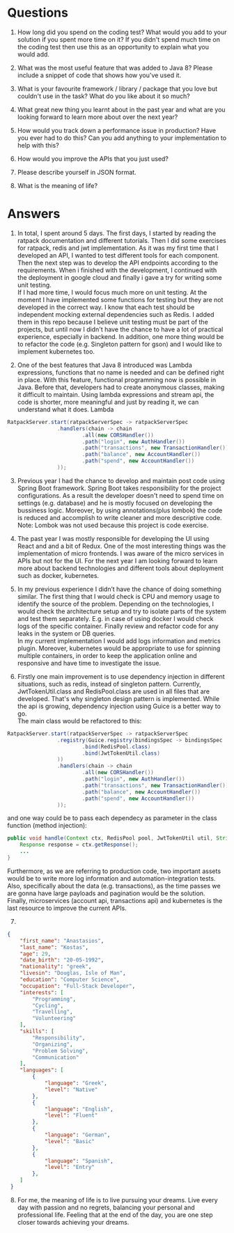 # Questions
1. How long did you spend on the coding test? What would you add to your solution if you spent more time on it? If you didn't spend much time on the coding test then use this as an opportunity to explain what you would add.

2. What was the most useful feature that was added to Java 8? Please include a snippet of code that shows how you've used it.

3. What is your favourite framework / library / package that you love but couldn't use in the task? What do you like about it so much?

4. What great new thing you learnt about in the past year and what are you looking forward to learn more about over the next year?

5. How would you track down a performance issue in production? Have you ever had to do this? Can you add anything to your implementation to help with this?

6. How would you improve the APIs that you just used?

7. Please describe yourself in JSON format.

8. What is the meaning of life?

# Answers
1. In total, I spent around 5 days. The first days, I started by reading the ratpack documentation and different tutorials. Then I did some exercises for ratpack, redis and jwt implementation. As it was my first time that I developed an API, I wanted to test different tools for each component. Then the next step was to develop the API endpoints according to the requirements. When i finished with the development, I continued with the deployment in google cloud and finally i gave a try for writing some unit testing.
\
If I had more time, I would focus much more on unit testing. At the moment I have implemented some functions for testing but they are not developed in the correct way. I know that each test should be independent mocking external dependencies such as Redis. I added them in this repo because I believe unit testing must be part of the projects, but until now I didn't have the chance to have a lot of practical experience, especially in backend. In addition, one more thing would be to refactor the code (e.g. Singleton pattern for gson) and I would like to implement kubernetes too.

2. One of the best features that Java 8 introduced was Lambda expressions, functions that no name is needed and can be defined right in place. With this feature, functional programming now is possible in Java. Before that, developers had to create anonymous classes, making it difficult to maintain. Using lambda expressions and stream api, the code is shorter, more meaningful and just by reading it, we can understand what it does.
Lambda
```java
RatpackServer.start(ratpackServerSpec -> ratpackServerSpec
                .handlers(chain -> chain
                        .all(new CORSHandler())
                        .path("login", new AuthHandler())
                        .path("transactions", new TransactionHandler())
                        .path("balance", new AccountHandler())
                        .path("spend", new AccountHandler())
                ));
```

3. Previous year I had the chance to develop and maintain post code using Spring Boot framework. Spring Boot takes responsibility for the project configurations. As a result the developer doesn't need to spend time on settings (e.g. database) and he is mostly focused on developing the bussiness logic. Moreover, by using annotations(plus lombok) the code is reduced and accomplish to write cleaner and more descriptive code.
\
Note: Lombok was not used because this project is code exercise.
4. The past year I was mostly responsible for developing the UI using React and and a bit of Redux. One of the most interesting things was the implementation of micro frontends. I was aware of the micro services in APIs but not for the UI. For the next year I am looking forward to learn more about backend technologies and different tools about deployment such as docker, kubernetes.

5. In my previous experience I didn’t have the chance of doing something similar. The first thing that I would check is CPU and memory usage to identify the source of the problem. Depending on the technologies, I would check the architecture setup and try to isolate parts of the system and test them separately. E.g. in case of using docker I would check logs of the specific container. Finally review and refactor code for any leaks in the system or DB queries. 
\
In my current implementation I would add logs information and metrics plugin. Moreover, kubernetes would be appropriate to use for spinning multiple containers, in order to keep the application online and responsive and have time to investigate the issue.

6. Firstly one main improvement is to use dependency injection in different situations, such as redis, instead of singleton pattern. Currently, JwtTokenUtil.class and RedisPool.class are used in all files that are developed. That's why singleton design pattern is implemented. While the api is growing, dependency injection using Guice is a better way to go.
\
The main class would be refactored to this: 
```java
RatpackServer.start(ratpackServerSpec -> ratpackServerSpec
                .registry(Guice.registry(bindingsSpec -> bindingsSpec
                        .bind(RedisPool.class)
                        .bind(JwtTokenUtil.class)
                ))
                .handlers(chain -> chain
                        .all(new CORSHandler())
                        .path("login", new AuthHandler())
                        .path("transactions", new TransactionHandler())
                        .path("balance", new AccountHandler())
                        .path("spend", new AccountHandler())
                ));
```

and one way could be to pass each dependecy as parameter in the class function (method injection):
```java
public void handle(Context ctx, RedisPool pool, JwtTokenUtil util, String base) throws Exception {
    Response response = ctx.getResponse();
    ...
}
```

Furthermore, as we are referring to production code, two important assets would be to write more log information and automation-integration tests. Also, specifically about the data (e.g. transactions), as the time passes we are gonna have large payloads and pagination would be the solution. Finally, microservices (account api, transactions api) and kubernetes is the last resource to improve the current APIs.

7.
```json
{
	"first_name": "Anastasios",
	"last_name": "Kostas",
	"age": 29,
	"date_birth": "20-05-1992",
	"nationality": "greek",
	"livesin": "Douglas, Isle of Man",
	"education": "Computer Science",
	"occupation": "Full-Stack Developer",
	"interests": [
		"Programming",
		"Cycling",
		"Travelling",
		"Volunteering"
	],
	"skills": [
		"Responsibility",
		"Organizing",
		"Problem Solving",
		"Communication"
	],
	"languages": [
		{
			"language": "Greek",
			"level": "Native"
		},
		{
			"language": "English",
			"level": "Fluent"
		},
		{
			"language": "German",
			"level": "Basic"
		},
		{
			"language": "Spanish",
			"level": "Entry"
		},
	]
 }
```
8. For me, the meaning of life is to live pursuing your dreams. Live every day with passion and no regrets, balancing your personal and professional life. Feeling that at the end of the day, you are one step closer towards achieving your dreams.
